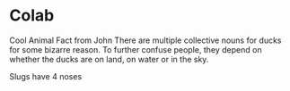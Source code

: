 # Colab
Cool Animal Fact from John
There are multiple collective nouns for ducks for some bizarre reason.
To further confuse people, they depend on whether the ducks are on land, on water or in the sky.

Slugs have 4 noses